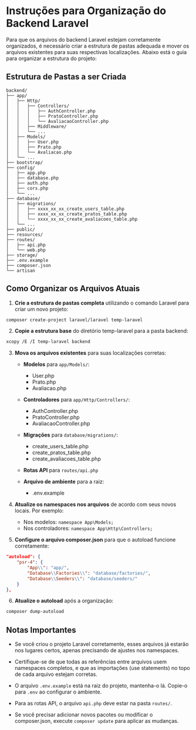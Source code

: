 # Instruções para Organização do Backend Laravel

Para que os arquivos do backend Laravel estejam corretamente organizados, é necessário criar a estrutura de pastas adequada e mover os arquivos existentes para suas respectivas localizações. Abaixo está o guia para organizar a estrutura do projeto:

## Estrutura de Pastas a ser Criada

```
backend/
├── app/
│   ├── Http/
│   │   ├── Controllers/
│   │   │   ├── AuthController.php
│   │   │   ├── PratoController.php
│   │   │   └── AvaliacaoController.php
│   │   ├── Middleware/
│   │   └── ...
│   ├── Models/
│   │   ├── User.php
│   │   ├── Prato.php
│   │   └── Avaliacao.php
│   └── ...
├── bootstrap/
├── config/
│   ├── app.php
│   ├── database.php
│   ├── auth.php
│   ├── cors.php
│   └── ...
├── database/
│   ├── migrations/
│   │   ├── xxxx_xx_xx_create_users_table.php
│   │   ├── xxxx_xx_xx_create_pratos_table.php
│   │   └── xxxx_xx_xx_create_avaliacoes_table.php
│   └── ...
├── public/
├── resources/
├── routes/
│   ├── api.php
│   └── web.php
├── storage/
├── .env.example
├── composer.json
└── artisan
```

## Como Organizar os Arquivos Atuais

1. **Crie a estrutura de pastas completa** utilizando o comando Laravel para criar um novo projeto:

```bash
composer create-project laravel/laravel temp-laravel
```

2. **Copie a estrutura base** do diretório temp-laravel para a pasta backend:

```bash
xcopy /E /I temp-laravel backend
```

3. **Mova os arquivos existentes** para suas localizações corretas:

   - **Modelos** para `app/Models/`:
     - User.php
     - Prato.php
     - Avaliacao.php
   - **Controladores** para `app/Http/Controllers/`:
     - AuthController.php
     - PratoController.php
     - AvaliacaoController.php
   - **Migrações** para `database/migrations/`:

     - create_users_table.php
     - create_pratos_table.php
     - create_avaliacoes_table.php

   - **Rotas API** para `routes/api.php`

   - **Arquivo de ambiente** para a raiz:
     - .env.example

4. **Atualize os namespaces nos arquivos** de acordo com seus novos locais. Por exemplo:

   - Nos modelos: `namespace App\Models;`
   - Nos controladores: `namespace App\Http\Controllers;`

5. **Configure o arquivo composer.json** para que o autoload funcione corretamente:

```json
"autoload": {
    "psr-4": {
        "App\\": "app/",
        "Database\\Factories\\": "database/factories/",
        "Database\\Seeders\\": "database/seeders/"
    }
},
```

6. **Atualize o autoload** após a organização:

```bash
composer dump-autoload
```

## Notas Importantes

- Se você criou o projeto Laravel corretamente, esses arquivos já estarão nos lugares certos, apenas precisando de ajustes nos namespaces.

- Certifique-se de que todas as referências entre arquivos usem namespaces completos, e que as importações (use statements) no topo de cada arquivo estejam corretas.

- O arquivo `.env.example` está na raiz do projeto, mantenha-o lá. Copie-o para `.env` ao configurar o ambiente.

- Para as rotas API, o arquivo `api.php` deve estar na pasta `routes/`.

- Se você precisar adicionar novos pacotes ou modificar o composer.json, execute `composer update` para aplicar as mudanças.
